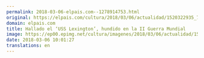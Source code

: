 ```yaml
---
permalink: 2018-03-06-elpais.com--1278914753.html
original: https://elpais.com/cultura/2018/03/06/actualidad/1520322935_718437.html#?ref=rss&format=simple&link=link
domain: elpais.com
title: Hallado el ‘USS Lexington’, hundido en la II Guerra Mundial
image: https://ep00.epimg.net/cultura/imagenes/2018/03/06/actualidad/1520322935_718437_1520324340_rrss_normal.jpg
date: 2018-03-06 10:01:27
translations: en
---
```


